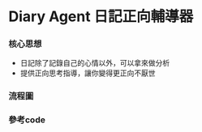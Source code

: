 # Diary Agent 日記正向輔導器

### 核心思想
- 日記除了記錄自己的心情以外，可以拿來做分析
- 提供正向思考指導，讓你變得更正向不厭世
  
### 流程圖




### 參考code
